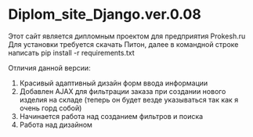 # Diplom_site_Django.ver.0.08
Этот сайт является дипломным проектом для предприятия Prokesh.ru  
Для установки требуется скачать Питон, далее в командной строке написать pip install -r requirements.txt


Отличия данной версии:
1. Красивый адаптивный дизайн форм ввода информации
2. Добавлен AJAX для фильтрации заказа при создании нового изделия на складе 
(теперь он будет везде указываться так как я очень горд собой)
3. Начинается работа над созданием фильтров и поиска
4. Работа над дизайном